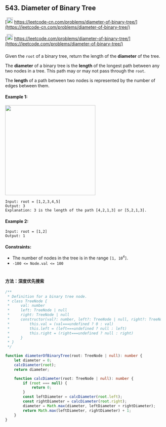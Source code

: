 ## 543. Diameter of Binary Tree

[<img src="https://static.leetcode-cn.com/cn-mono-assets/production/assets/logo-dark-cn.c42314a8.svg" height="20" /> https://leetcode-cn.com/problems/diameter-of-binary-tree/](https://leetcode-cn.com/problems/diameter-of-binary-tree/)

[<img src="https://assets.leetcode.com/static_assets/public/webpack_bundles/images/logo-dark.e99485d9b.svg" height="20"/> https://leetcode.com/problems/diameter-of-binary-tree/](https://leetcode.com/problems/diameter-of-binary-tree/)

###

Given the `root` of a binary tree, return the length of the **diameter** of the tree.

The **diameter** of a binary tree is the **length** of the longest path between any two nodes in a tree. This path may or may not pass through the `root`.

The **length** of a path between two nodes is represented by the number of edges between them.

#### Example 1:

<img src="https://assets.leetcode.com/uploads/2021/03/06/diamtree.jpg" width="292" />

```
Input: root = [1,2,3,4,5]
Output: 3
Explanation: 3 is the length of the path [4,2,1,3] or [5,2,1,3].
```

#### Example 2:

```
Input: root = [1,2]
Output: 1
```

#### Constraints:

-   The number of nodes in the tree is in the range `[1, 10`<sup>`4`</sup>`]`.
-   `-100 <= Node.val <= 100`

#

#### 方法：深度优先搜索

```ts
/**
 * Definition for a binary tree node.
 * class TreeNode {
 *     val: number
 *     left: TreeNode | null
 *     right: TreeNode | null
 *     constructor(val?: number, left?: TreeNode | null, right?: TreeNode | null) {
 *         this.val = (val===undefined ? 0 : val)
 *         this.left = (left===undefined ? null : left)
 *         this.right = (right===undefined ? null : right)
 *     }
 * }
 */

function diameterOfBinaryTree(root: TreeNode | null): number {
    let diameter = 0;
    calcDiameter(root);
    return diameter;

    function calcDiameter(root: TreeNode | null): number {
        if (root === null) {
            return 0;
        }
        const leftDiameter = calcDiameter(root.left);
        const rightDiameter = calcDiameter(root.right);
        diameter = Math.max(diameter, leftDiameter + rightDiameter);
        return Math.max(leftDiameter, rightDiameter) + 1;
    }
}
```
